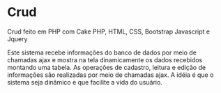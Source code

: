 # Crud

Crud feito em PHP com Cake PHP, HTML, CSS, Bootstrap Javascript e Jquery

Este sistema recebe informações do banco de dados por meio de chamadas ajax e mostra na tela dinamicamente os dados recebidos montando uma tabela.
As operações de cadastro, leitura e edição de informações são realizadas por meio de chamadas ajax. 
A idéia é que o sistema seja dinâmico e que facilite a vida do usuário.


